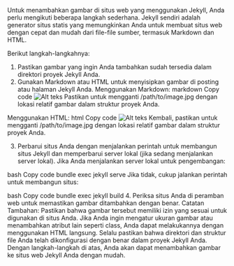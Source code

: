 
Untuk menambahkan gambar di situs web yang menggunakan Jekyll, Anda perlu mengikuti beberapa langkah sederhana. Jekyll sendiri adalah generator situs statis yang memungkinkan Anda untuk membuat situs web dengan cepat dan mudah dari file-file sumber, termasuk Markdown dan HTML.

Berikut langkah-langkahnya:

1. Pastikan gambar yang ingin Anda tambahkan sudah tersedia dalam direktori proyek Jekyll Anda.
2. Gunakan Markdown atau HTML untuk menyisipkan gambar di posting atau halaman Jekyll Anda.
Menggunakan Markdown:
markdown
Copy code
![Alt teks](/path/to/image.jpg)
Pastikan untuk mengganti /path/to/image.jpg dengan lokasi relatif gambar dalam struktur proyek Anda.

Menggunakan HTML:
html
Copy code
<img src="/path/to/image.jpg" alt="Alt teks">
Kembali, pastikan untuk mengganti /path/to/image.jpg dengan lokasi relatif gambar dalam struktur proyek Anda.

3. Perbarui situs Anda dengan menjalankan perintah untuk membangun situs Jekyll dan memperbarui server lokal (jika sedang menjalankan server lokal).
Jika Anda menjalankan server lokal untuk pengembangan:

bash
Copy code
bundle exec jekyll serve
Jika tidak, cukup jalankan perintah untuk membangun situs:

bash
Copy code
bundle exec jekyll build
4. Periksa situs Anda di peramban web untuk memastikan gambar ditambahkan dengan benar.
Catatan Tambahan:
Pastikan bahwa gambar tersebut memiliki izin yang sesuai untuk digunakan di situs Anda.
Jika Anda ingin mengatur ukuran gambar atau menambahkan atribut lain seperti class, Anda dapat melakukannya dengan menggunakan HTML langsung.
Selalu pastikan bahwa direktori dan struktur file Anda telah dikonfigurasi dengan benar dalam proyek Jekyll Anda.
Dengan langkah-langkah di atas, Anda akan dapat menambahkan gambar ke situs web Jekyll Anda dengan mudah.
